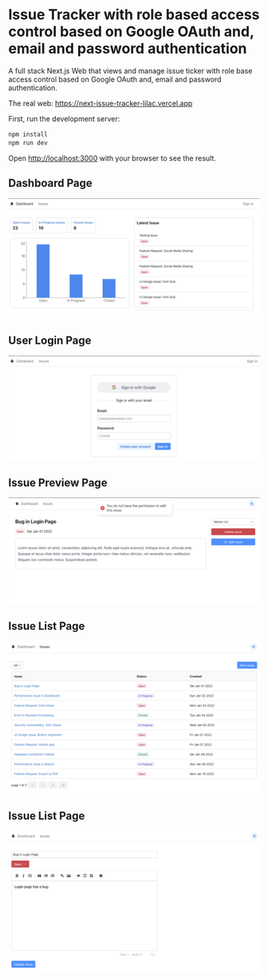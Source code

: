 # Issue Tracker with role based access control based on Google OAuth and, email and password authentication

A full stack Next.js Web that views and manage issue ticker with role base access control based on Google OAuth and, email and password authentication.

The real web: https://next-issue-tracker-lilac.vercel.app

First, run the development server:

```bash
npm install
npm run dev
```

Open [http://localhost:3000](http://localhost:3000) with your browser to see the result.

## Dashboard Page
<img src="images/dashboard_page.png">

## User Login Page
<img src="images/login_page.png">


## Issue Preview Page
<img src="images/issue_page.png">

## Issue List Page
<img src="images/issue_list_page.png">

## Issue List Page
<img src="images/issue_edit_page.png">

